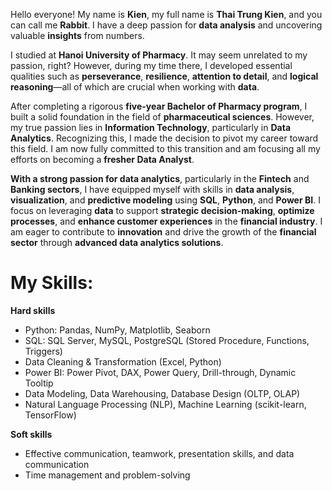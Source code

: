Hello everyone! My name is **Kien**, my full name is **Thai Trung Kien**, and you can call me **Rabbit**. I have a deep passion for **data analysis** and uncovering valuable **insights** from numbers.

I studied at **Hanoi University of Pharmacy**. It may seem unrelated to my passion, right? However, during my time there, I developed essential qualities such as **perseverance**, **resilience**, **attention to detail**, and **logical reasoning**—all of which are crucial when working with **data**.

After completing a rigorous **five-year Bachelor of Pharmacy program**, I built a solid foundation in the field of **pharmaceutical sciences**. However, my true passion lies in **Information Technology**, particularly in **Data Analytics**. Recognizing this, I made the decision to pivot my career toward this field. I am now fully committed to this transition and am focusing all my efforts on becoming a **fresher Data Analyst**.

**With a strong passion for data analytics**, particularly in the **Fintech** and **Banking sectors**, I have equipped myself with skills in **data analysis**, **visualization**, and **predictive modeling** using **SQL**, **Python**, and **Power BI**. I focus on leveraging **data** to support **strategic decision-making**, **optimize processes**, and **enhance customer experiences** in the **financial industry**. I am eager to contribute to **innovation** and drive the growth of the **financial sector** through **advanced data analytics solutions**.

# My Skills:

**Hard skills**
- Python: Pandas, NumPy, Matplotlib, Seaborn
- SQL: SQL Server, MySQL, PostgreSQL (Stored Procedure, Functions, Triggers)
- Data Cleaning & Transformation (Excel, Python)
- Power BI: Power Pivot, DAX, Power Query, Drill-through, Dynamic Tooltip
- Data Modeling, Data Warehousing, Database Design (OLTP, OLAP)
- Natural Language Processing (NLP), Machine Learning (scikit-learn, TensorFlow)

**Soft skills**
- Effective communication, teamwork, presentation skills, and data communication
- Time management and problem-solving
